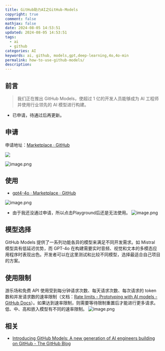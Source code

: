 ```yaml
---
title: GitHub助力AI之GitHub-Models
copyright: true
comment: false
mathjax: false
date: 2024-08-05 14:53:51
updated: 2024-08-05 14:53:51
tags:
  - ai
  - github
categories: AI
keywords: ai, github, models,gpt,deep-learning,4o,4o-min
permalink: how-to-use-github-models/
description:
---
```

## 前言

> 我们正在推出 GitHub Models，使超过 1 亿的开发人员能够成为 AI 工程师并使用行业领先的 AI 模型进行构建。

- 已申请，待通过后再更新。

<!--more-->

## 申请

申请地址：[Marketplace · GitHub](https://github.com/marketplace/models)

![](https://img1.tucang.cc/api/image/show/5000677e6be6a247a64f6a8a2c3411cb)

![image.png](https://img1.tucang.cc/api/image/show/bb5c5d8d70d819e79aeb540e44f0fb0e)

## 使用

- [gpt4-4o · Marketplace · GitHub](https://github.com/marketplace/models/azure-openai/gpt-4o)

![image.png](https://img1.tucang.cc/api/image/show/affe381d5a55e7bc97f5039853955ed1)

- 由于我还没通过申请，所以点击Playground后还是无法使用。
![image.png](https://img1.tucang.cc/api/image/show/df41048626815f57048d97549ad289c6)

## 模型选择

GitHub Models 提供了一系列功能各异的模型来满足不同开发需求。如 Mistral 模型具有低延迟优势，而 GPT-4o 在构建需要实时音频、视觉和文本的多模态应用程序时表现出色。开发者可以在这里测试和比较不同模型，选择最适合自己项目的方案。

## 使用限制

游乐场和免费 API 使用受到每分钟请求次数、每天请求次数、每次请求的 token 数和并发请求数的速率限制（文档：[Rate limits - Prototyping with AI models - GitHub Docs](https://docs.github.com/en/github-models/prototyping-with-ai-models#rate-limits)）。如果达到速率限制，则需要等待限制重置后才能进行更多请求。低、中、高和嵌入模型有不同的速率限制。
![image.png](https://img1.tucang.cc/api/image/show/fb2410ace9f999c019c4f71c0fe3ac5b)

## 相关

- [Introducing GitHub Models: A new generation of AI engineers building on GitHub - The GitHub Blog](https://github.blog/news-insights/product-news/introducing-github-models/)
